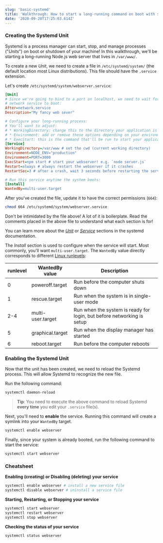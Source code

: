 ```yaml
---
slug: 'basic-systemd'
title: 'Walkthrough: How to start a long-running command on boot with systemd'
date: '2020-09-20T17:25:03.614Z'
---
```


### Creating the Systemd Unit

Systemd is a process manager can start, stop, and manage processes ("_Units_") on boot or shutdown of your machine!
In this walkthrough, we'll be starting a long-running Node.js web server that lives in `/var/www/`.

To create a new _Unit_, we need to create a file in `/etc/systemd/system/` (the default location most Linux distributions).
This file should have the `.service` extension.

Let's create `/etc/systemd/system/webserver.service`:

```ini
[Unit]
# Since we're going to bind to a port on localhost, we need to wait for the
# network service to boot:
After=network.service
Description="My fancy web sever"

# Configure your long-running process:
# You'll want to adjust:
# * WorkingDirectory: change this to the directory your application is in
# * Environment: add or remove these options depending on your environment variable needs
# * ExecStart: this is the command that'll be run to start your application
[Service]
WorkingDirectory=/var/www # set the cwd (current working directory)
Environment=NODE_ENV="production"
Environment=PORT=3000
ExecStart=npm start # start your webserver! e.g. `node server.js`
Restart=always # always restart the webserver if it crashes
RestartSec=3 # after a crash, wait 3 seconds before restarting the server

# Run this service anytime the system boots:
[Install]
WantedBy=multi-user.target
```

After you've created the file, update it to have the correct permissions (`664`):

```bash
chmod 664 /etc/systemd/system/webserver.service
```

Don't be intimidated by the file above! A lot of it is boilerplate.
Read the comments placed in the above file to understand what each section is for!

You can learn more about the [_Unit_](https://www.freedesktop.org/software/systemd/man/systemd.unit.html) or [_Service_](https://www.freedesktop.org/software/systemd/man/systemd.service.html) sections in the systemd documentation.

The _Install_ section is used to configure when the service will start. Most commonly, you'll want `multi-user.target`.
The `WantedBy` value directly corresponds to different [Linux runlevels](https://en.wikipedia.org/wiki/Runlevel):

| runlevel | WantedBy value    | Description                                                            |
| -------- | ----------------- | ---------------------------------------------------------------------- |
| 0        | poweroff.target   | Run before the computer shuts down                                     |
| 1        | rescue.target     | Run when the system is in single-user mode                             |
| 2-4      | multi-user.target | Run when the system is ready for login, but before networking is setup |
| 5        | graphical.target  | Run when the display manager has started                               |
| 6        | reboot.target     | Run before the computer reboots                                        |

### Enabling the Systemd Unit

Now that the unit has been created, we need to reload the Systemd process.
This will allow Systemd to recognize the new file.

Run the following command:

```bash
systemctl daemon-reload
```

> **Tip**: You need to execute the above command to reload Systemd **every time** you edit your `.service` file(s).

Next, you'll need to **enable** the service. Running this command will create a symlink into your `WantedBy` target.

```bash
systemctl enable webserver
```

Finally, since your system is already booted, run the following command to start the service:

```bash
systemctl start webserver
```

### Cheatsheet

**Enabling (creating) or Disabling (deleting) your service**

```bash
systemctl enable webserver # install a new service file
systemctl disable webserver # uninstall a service file
```

**Starting, Restarting, or Stopping your service**

```bash
systemctl start webserver
systemctl restart webserver
systemctl stop webserver
```

**Checking the status of your service**

```bash
systemctl status webserver
```
